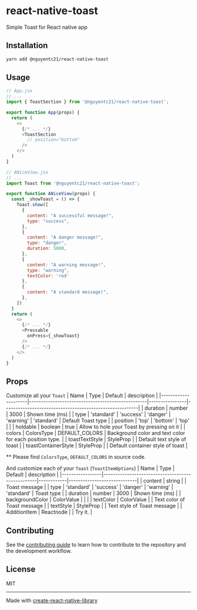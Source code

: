 # react-native-toast

Simple Toast for React native app

## Installation

```sh
yarn add @nguyentc21/react-native-toast
```

## Usage

```js
// App.jsx
// ...
import { ToastSection } from '@nguyentc21/react-native-toast';

export function App(props) {
  return (
    <>
      {/* ... */}
      <ToastSection
        // position="bottom"
      />
    </>
  )
}
```

```js
// ANiceView.jsx
// ...
import Toast from '@nguyentc21/react-native-toast';

export function ANiceView(props) {
  const _showToast = () => {
    Toast.show([
      {
        content: "A successful message!",
        type: "success",
      },
      {
        content: "A danger message!",
        type: "danger",
        duration: 5000,
      },
      {
        content: "A warning message!",
        type: "warning",
        textColor: 'red'
      },
      {
        content: "A standard message!",
      },
    ])
  }
  return (
    <>
      {/* ... */}
      <Pressable
        onPress={_showToast}
      />
      {/* ... */}
    </>
  )
}
```

## Props
Customize all your `Toast`
| Name                | Type                                             | Default        | description                                             |
|---------------------|--------------------------------------------------|----------------|---------------------------------------------------------|
| duration            | number                                           | 3000           | Shown time (ms)                                         |
| type                | 'standard' \| 'success' \| 'danger' \| 'warning' | 'standard'     | Default Toast type                                      |
| position            | 'top' \| 'bottom'                                | 'top'          |                                                         |
| holdable            | boolean                                          | true           | Allow to hole your Toast by pressing on it              |
| colors              | ColorsType                                       | DEFAULT_COLORS | Background color and text color for each position type. |
| toastTextStyle      | StyleProp<TextStyle>                             |                | Default text style of toast                             |
| toastContainerStyle | StyleProp<ViewStyle>                             |                | Default container style of toast                        |

** Please find `ColorsType`, `DEFAULT_COLORS` in source code.

And customize each of your `Toast` (`ToastItemOptions`)
| Name            | Type                                             | Default    | description                 |
|-----------------|--------------------------------------------------|------------|-----------------------------|
| content         | string                                           |            | Toast message               |
| type            | 'standard' \| 'success' \| 'danger' \| 'warning' | 'standard' | Toast type                  |
| duration        | number                                           | 3000       | Shown time (ms)             |
| backgroundColor | ColorValue                                       |            |                             |
| textColor       | ColorValue                                       |            | Text color of Toast message |
| textStyle       | StyleProp<TextStyle>                             |            | Text style of Toast message |
| AdditionItem    | Reactnode                                        |            | Try it.                     |

## Contributing

See the [contributing guide](CONTRIBUTING.md) to learn how to contribute to the repository and the development workflow.

## License

MIT

---

Made with [create-react-native-library](https://github.com/callstack/react-native-builder-bob)
